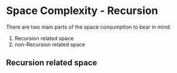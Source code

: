 # Space Complexity - Recursion

There are two main parts of the space consumption to bear in mind:
1. Recursion related space
2. non-Recursion related space

## Recursion related space


